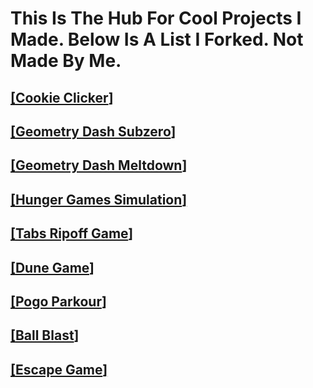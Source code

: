 # This Is The Hub For Cool Projects I Made. Below Is A List I Forked. Not Made By Me.                                                                          
                                                
## [[**Cookie Clicker**]](/cookieclicker)                                        
## [[**Geometry Dash Subzero**]](/Geometry-Dash-Subzero)                                    
## [[**Geometry Dash Meltdown**]](/Geometry-Dash-Meltdown)                                 
## [[**Hunger Games Simulation**]](/HungerGames)                                  
## [[**Tabs Ripoff Game**]](/Tabs-Ripoff)                                                                     
## [[**Dune Game**]](/dune-game)                                                                        
## [[**Pogo Parkour**]](/Pogo-Parkour)                                    
## [[**Ball Blast**]](/Ball-Blast)                                    
## [[**Escape Game**]](/Escape-Game)                                              
